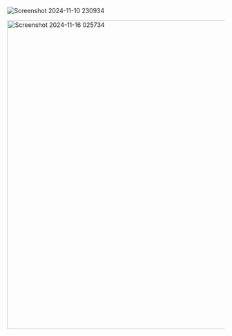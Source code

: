 ![Screenshot 2024-11-10 230934](https://github.com/user-attachments/assets/f92b3093-3a66-4adc-b914-024a96e5a414)


<img width="716" alt="Screenshot 2024-11-16 025734" src="https://github.com/user-attachments/assets/597e9434-e04b-4da1-bad5-99fbdd7d3de0" />

